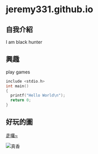 # jeremy331.github.io

## 自我介紹
I am black hunter
## 興趣
play games
```C
include <stdio.h>
int main()
{
  printf("Hello World\n");
  return 0;
}
```
## 好玩的圖
[走囉~](https://www.youtube.com/?gl=TW&hl=zh-TW)

![真香](https://s1.zerochan.net/Pneuma.600.2922582.jpg)
